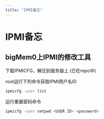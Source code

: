 ```yaml
---
title: "IPMI备忘"
---
```


# IPMI备忘

## bigMem0上IPMI的修改工具

下载IPMICFG，解压到服务器上 (已在repo中)

root运行下列命令获取IPMI用户名ID

```bash
ipmicfg -user list
```

运行重置密码命令

```bash
ipmicfg -user setpwd <USER ID> <password>
```

